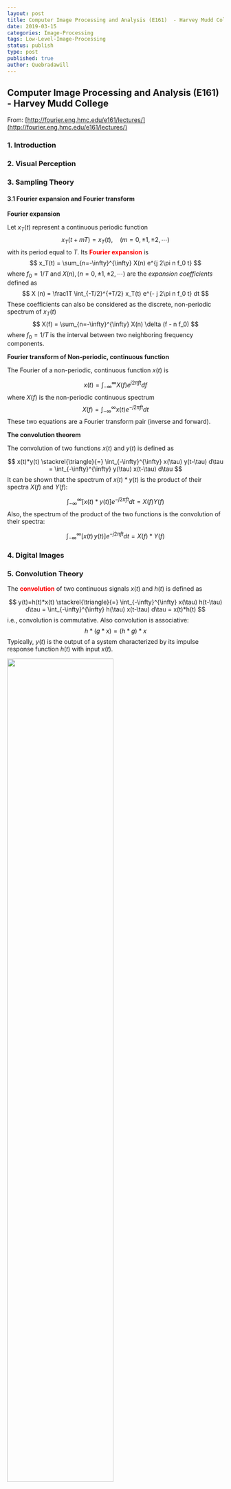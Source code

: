 ```yaml
---
layout: post
title: Computer Image Processing and Analysis (E161)  - Harvey Mudd College
date: 2019-03-15
categories: Image-Processing
tags: Low-Level-Image-Processing
status: publish
type: post
published: true
author: Quebradawill
---
```


## Computer Image Processing and Analysis (E161)  - Harvey Mudd College

From: [http://fourier.eng.hmc.edu/e161/lectures/](http://fourier.eng.hmc.edu/e161/lectures/)

### 1. Introduction

### 2. Visual Perception

### 3. Sampling Theory

#### 3.1 Fourier expansion and Fourier transform 

**Fourier expansion**

Let $x_T (t)$ represent a continuous periodic function
$$
x_T (t + mT) = x_T(t), \quad (m = 0, \pm1, \pm2, \cdots )
$$
with its period equal to $T$. Its <font color="red">**Fourier expansion**</font> is
$$
x_T(t) = \sum_{n=-\infty}^{\infty} X(n) e^{j 2\pi n f_0 t}
$$
where $f_0 = 1/T$ and $X(n), (n = 0, \pm 1, \pm 2, \cdots)$ are the *expansion coefficients* defined as
$$
X (n) = \frac1T \int_{-T/2}^{+T/2} x_T(t) e^{- j 2\pi n f_0 t} dt
$$
These coefficients can also be considered as the discrete, non-periodic spectrum of $x_T (t)$
$$
X(f) = \sum_{n=-\infty}^{\infty} X(n) \delta (f - n f_0)
$$
where $f_0 = 1/T$ is the interval between two neighboring frequency components.

**Fourier transform of Non-periodic, continuous function**

The Fourier of a non-periodic, continuous function $x(t)$ is

$$
x(t)=\int_{-\infty}^{\infty} X(f) e^{j2\pi ft} df
$$
where $X(f)$ is the non-periodic continuous spectrum
$$
X(f)=\int_{-\infty}^{\infty} x(t) e^{-j2\pi ft} dt
$$
These two equations are a Fourier transform pair (inverse and forward).

**The convolution theorem**

The convolution of two functions $x(t)$ and $y(t)$ is defined as 

$$
x(t)*y(t) \stackrel{\triangle}{=} \int_{-\infty}^{\infty} x(\tau) y(t-\tau) d\tau = \int_{-\infty}^{\infty} y(\tau) x(t-\tau) d\tau
$$
It can be shown that the spectrum of $x(t)*y(t)$ is the product of their spectra $X(f)$ and $Y(f)$:

$$
\int_{-\infty}^{\infty} [x(t)*y(t)] e^{-j2\pi ft} dt = X(f) Y(f)
$$
Also, the spectrum of the product of the two functions is the convolution of their spectra:

$$
\int_{-\infty}^{\infty} [x(t) \, y(t)] e^{-j2\pi ft} dt = X(f)*Y(f)
$$

### 4. Digital Images

### 5. Convolution Theory

The **<font color="red">convolution</font>** of two continuous signals $x(t)$ and $h(t)$ is defined as 

$$
y(t)=h(t)*x(t) \stackrel{\triangle}{=} \int_{-\infty}^{\infty} x(\tau) h(t-\tau) d\tau = \int_{-\infty}^{\infty} h(\tau) x(t-\tau) d\tau = x(t)*h(t)
$$
i.e., convolution is commutative. Also convolution is associative: 
$$
h*(g*x)=(h*g)*x
$$
Typically, $y(t)$ is the output of a system characterized by its impulse response function $h(t)$ with input $x(t)$.

<img src="./pictures/ConvolutionEx1.gif" align=center width="70%">

Convolution in discrete form is 

$$
y[n]=\sum_{m=-\infty}^{\infty} x[n-m] \; h[m] =\sum_{m=-\infty}^{\infty} h[n-m]\;x[m]
$$
If $h[m]$ is finite, e.g., 
$$
h[m] = \left\{ \begin{array}{ll} h[m] & \vert m\vert\le k \\ 0 & \vert m\vert>k \end{array} \right.
$$
the convolution becomes 
$$
y[n]=\sum_{m=-k}^{k} x[n-m] \; h[m]
$$
If the system in question were a causal system in time domain

$$
h[n)=h[n]u[n],\;\;\;\;\mbox{i.e.},\;\;\;\;h[n]=0\;\;\;\mbox{ if $n<0$}
$$
the above would become
$$
y[n]=\sum_{m=0}^{k} x[n-m] \; h[m]
$$
However, in image processing, we often consider convolution in spatial domain where causality does not apply.

### 6. Image Resizing

### 7. Graylevel Transform

### 8. Smoothing and Noise Reduction

### 9. Sharpening and Edge Detection

### 10. Edge Detection Methods

### 11. Vector Space and Orthorgonal Transforms

### 12. Fourier Transform

### 13. Walsh-Hadamard Transform

### 14. Discrete Cosine Transform

### 15. Haar Transform

### 16. Principal Component Transform

### 17. Sigular Value Decomposition

### 18. Wavelet Transform

### 19. Filter Banks

### 20. Color Perception

### 21. Color Image Processing

### 22. Motion Restoration

### 23. Image Compression

### 24. Hough Transform

### 25. Mathemtical Morphology

### 26. Fourier Descripter

### 27. Template Match

### 28. Pattern Classification

### 29. Bayesian Inference and Expectation Maximization

### 30. Neural Networks

### 31. Back Propagation Network

### 32. Support Vector Machines

### 33. Kernel PCA

### 34. Independent Component Analysis

### 35. Gaussian Process

### 36. Review of Linear Algebra

### 37. Review of Probability I (univariate)

### 38. Review of Probability II (multivariate)


